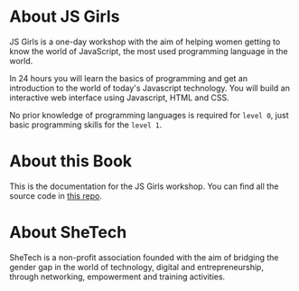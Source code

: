# About JS Girls

JS Girls is a one-day workshop with the aim of helping women getting to know the world of JavaScript, the most used programming language in the world.


In 24 hours you will learn the basics of programming and get an introduction to the world of today's Javascript technology. You will build an interactive web interface using Javascript, HTML and CSS.

No prior knowledge of programming languages is required for `level 0`, just basic programming skills for the `level 1`.

# About this Book
This is the documentation for the JS Girls workshop. You can find all the source code in [this repo](https://github.com/js-girls/workshop).

# About SheTech

SheTech is a non-profit association founded with the aim of bridging the gender gap in the world of technology, digital and entrepreneurship, through networking, empowerment and training activities.